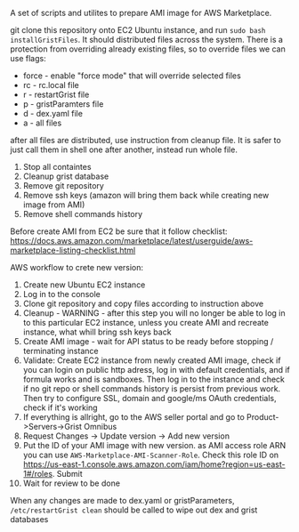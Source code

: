 A set of scripts and utilites to prepare AMI image for AWS Marketplace. 

git clone this repository onto EC2 Ubuntu instance, and run `sudo bash installGristFiles`. It should distributed files across the system. There is a protection from overriding already existing files, so to override files we can use flags:
* force - enable "force mode" that will override selected files 
* rc - rc.local file 
* r - restartGrist file
* p - gristParamters file 
* d - dex.yaml file 
* a -  all files

after all files are distributed, use instruction from cleanup file. It is safer to just call them in shell one after another, instead run whole file.
1. Stop all containtes 
2. Cleanup grist database 
3. Remove git repository 
4. Remove ssh keys (amazon will bring them back while creating new image from AMI)
5. Remove shell commands history 

Before create AMI from EC2 be sure that it follow checklist: https://docs.aws.amazon.com/marketplace/latest/userguide/aws-marketplace-listing-checklist.html

AWS workflow to crete new version: 
1. Create new Ubuntu EC2 instance 
2. Log in to the console
3. Clone git repository and copy files according to instruction above 
4. Cleanup - WARNING - after this step you will no longer be able to log in to this particular EC2 instance, unless you create AMI and recreate instance, what whill bring ssh keys back 
5. Create AMI image - wait for API status to be ready before stopping / terminating instance
6. Validate: Create EC2 instance from newly created AMI image, check if you can login on public http adress, log in with default credentials, and if formula works and is sandboxes. Then log in to the instance and check if no git repo or shell commands history is persist from previous work. Then try to configure SSL, domain and google/ms OAuth credentials, check if it's working 
7. If everything is allright, go to the AWS seller portal and go to Product->Servers->Grist Omnibus 
8. Request Changes -> Update version -> Add new version 
9. Put the ID of your AMI image with new version. as AMI access role ARN you can use `AWS-Marketplace-AMI-Scanner-Role`. Check this role ID on https://us-east-1.console.aws.amazon.com/iam/home?region=us-east-1#/roles. Submit
10. Wait for review to be done




When any changes are made to dex.yaml or gristParameters, `/etc/restartGrist clean` should be called to wipe out dex and grist databases

